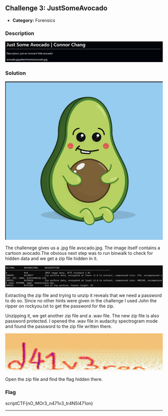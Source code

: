 ## Challenge 3: JustSomeAvocado

* **Category:** Forensics

### Description

![My solution screenshot](./Images/JustSomeAvocado.png)

### Solution

![My solution screenshot](./Images/Avocado.png)

The challenege gives us a .jpg file avocado.jpg. The image itself contains a cartoon avocado.The obvious next step was to run binwalk to check for hidden data and we get a zip file hidden in it.

![My solution screenshot](./Images/binwalk.png)

Extracting the zip file and trying to unzip it reveals that we need a password to do so. Since no other hints were given in the challenge I used John the ripper on rockyou.txt to get the password for the zip.

Unzipping it, we get another zip file and a .wav file. The new zip file is also password protected. I opened the .wav file in audacity spectrogram mode and found the password to the zip file written there.

![My solution screenshot](./Images/Spectrogram.png)

Open the zip file and find the flag hidden there.

### Flag

scriptCTF{nO_MOr3_n471v3_tr4N5l471on}

---
